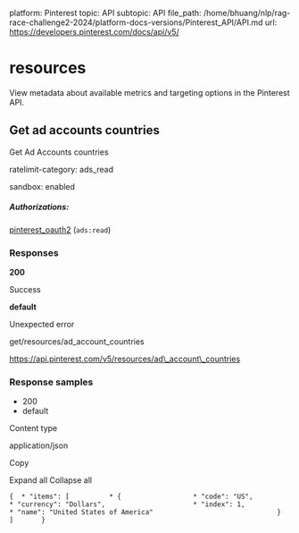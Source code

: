 platform: Pinterest
topic: API
subtopic: API
file_path: /home/bhuang/nlp/rag-race-challenge2-2024/platform-docs-versions/Pinterest_API/API.md
url: https://developers.pinterest.com/docs/api/v5/

# [](#tag/resources)resources

View metadata about available metrics and targeting options in the Pinterest API.

## [](#operation/ad_account_countries/get)Get ad accounts countries

Get Ad Accounts countries

ratelimit-category: ads\_read

sandbox: enabled

##### Authorizations:

[pinterest\_oauth2](#section/Authentication/pinterest_oauth2) (`ads:read`)

### Responses

**200**

Success

**default**

Unexpected error

get/resources/ad\_account\_countries

https://api.pinterest.com/v5/resources/ad\_account\_countries

### Response samples

* 200
* default

Content type

application/json

Copy

Expand all Collapse all

`{  * "items": [          * {                  * "code": "US",                      * "currency": "Dollars",                      * "index": 1,                      * "name": "United States of America"                               }                   ]       }`